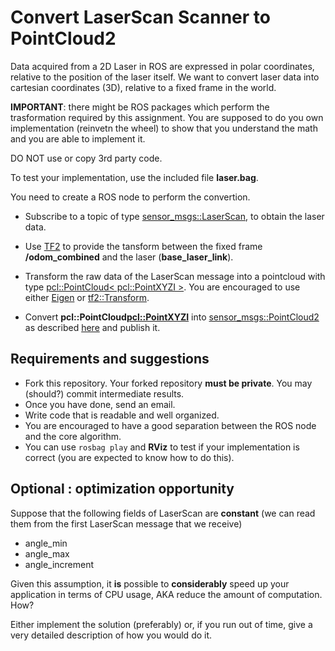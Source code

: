 # Convert LaserScan Scanner to PointCloud2

Data acquired from a 2D Laser in ROS are expressed in polar coordinates, relative to the position of the laser itself.
We want to convert laser data into cartesian coordinates (3D), relative to a fixed frame in the world.

**IMPORTANT**: there might be ROS packages which perform the trasformation required by this assignment. You are supposed to do you own implementation (reinvetn the wheel) to show that you understand the math and you are able to implement it. 

DO NOT use or copy 3rd party code.

To test your implementation, use the included file **laser.bag**.

You need to create a ROS node to perform the convertion.

- Subscribe to a topic of type [sensor_msgs::LaserScan](http://docs.ros.org/melodic/api/sensor_msgs/html/msg/LaserScan.html), 
   to obtain the laser data.

- Use [TF2](http://wiki.ros.org/tf2/Tutorials) to provide the tansform between the fixed frame **/odom_combined** and the laser (**base_laser_link**).

- Transform the raw data of the LaserScan message into a pointcloud with 
  type [pcl::PointCloud< pcl::PointXYZI >](http://pointclouds.org/documentation/tutorials/basic_structures.php#basic-structures).
  You are encouraged to use either [Eigen](http://eigen.tuxfamily.org/index.php?title=Main_Page) or 
  [tf2::Transform](http://docs.ros.org/jade/api/tf2/html/classtf2_1_1Transform.html).

- Convert **pcl::PointCloud<pcl::PointXYZI>** into [sensor_msgs::PointCloud2](http://docs.ros.org/melodic/api/sensor_msgs/html/msg/PointCloud2.html)
  as described [here](http://ros-developer.com/2017/08/03/converting-pclpclpointcloud2-to-pclpointcloud-and-reverse/) 
  and publish it.
  
 ##  Requirements and suggestions
  
 - Fork this repository. Your forked repository **must be private**. You may (should?) commit intermediate results.
 - Once you have done, send an email.
 - Write code that is readable and well organized.
 - You are encouraged to have a good separation between the ROS node and the core algorithm.
 - You can use `rosbag play` and **RViz** to test if your implementation is correct (you are expected to know how to do this).
  
 ## Optional : optimization opportunity
 
 Suppose that the following fields of LaserScan are **constant** (we can read them from the first LaserScan message that we receive)
 
 - angle_min
 - angle_max
 - angle_increment
 
 Given this assumption, it **is** possible to **considerably** speed up your application in terms of CPU usage, AKA reduce the amount of computation. How?
 
 Either implement the solution (preferably) or, if you run out of time, give a very detailed description of how you would do it.
 
